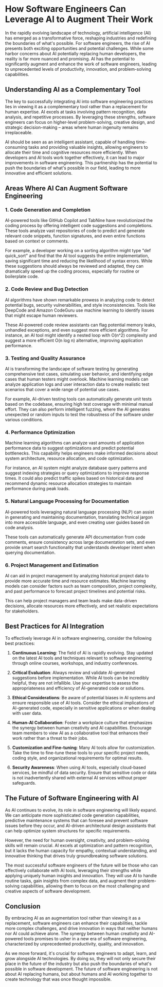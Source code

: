 # How Software Engineers Can Leverage AI to Augment Their Work

In the rapidly evolving landscape of technology, artificial intelligence (AI) has emerged as a transformative force, reshaping industries and redefining the boundaries of what's possible. For software engineers, the rise of AI presents both exciting opportunities and potential challenges. While some harbor concerns about AI potentially replacing human developers, the reality is far more nuanced and promising. AI has the potential to significantly augment and enhance the work of software engineers, leading to unprecedented levels of productivity, innovation, and problem-solving capabilities.

## Understanding AI as a Complementary Tool

The key to successfully integrating AI into software engineering practices lies in viewing it as a complementary tool rather than a replacement for human expertise. AI excels at tasks involving pattern recognition, data analysis, and repetitive processes. By leveraging these strengths, software engineers can focus on higher-level problem-solving, creative design, and strategic decision-making – areas where human ingenuity remains irreplaceable.

AI should be seen as an intelligent assistant, capable of handling time-consuming tasks and providing valuable insights, allowing engineers to allocate their time and cognitive resources more efficiently. When developers and AI tools work together effectively, it can lead to major improvements in software engineering. This partnership has the potential to push the boundaries of what's possible in our field, leading to more innovative and efficient solutions.

## Areas Where AI Can Augment Software Engineering

### 1. Code Generation and Completion

AI-powered tools like GitHub Copilot and TabNine have revolutionized the coding process by offering intelligent code suggestions and completions. These tools analyze vast repositories of code to predict and generate relevant code snippets, function signatures, and even entire functions based on context or comments.

For example, a developer working on a sorting algorithm might type "def quick_sort" and find that the AI tool suggests the entire implementation, saving significant time and reducing the likelihood of syntax errors. While these suggestions should always be reviewed and adapted, they can dramatically speed up the coding process, especially for routine or boilerplate code.

### 2. Code Review and Bug Detection

AI algorithms have shown remarkable prowess in analyzing code to detect potential bugs, security vulnerabilities, and style inconsistencies. Tools like DeepCode and Amazon CodeGuru use machine learning to identify issues that might escape human reviewers.

These AI-powered code review assistants can flag potential memory leaks, unhandled exceptions, and even suggest more efficient algorithms. For instance, an AI tool might identify a nested loop with O(n^2) complexity and suggest a more efficient O(n log n) alternative, improving application performance.

### 3. Testing and Quality Assurance

AI is transforming the landscape of software testing by generating comprehensive test cases, simulating user behavior, and identifying edge cases that human testers might overlook. Machine learning models can analyze application logs and user interaction data to create realistic test scenarios that cover a wide range of potential use cases.

For example, AI-driven testing tools can automatically generate unit tests based on the codebase, ensuring high test coverage with minimal manual effort. They can also perform intelligent fuzzing, where the AI generates unexpected or random inputs to test the robustness of the software under various conditions.

### 4. Performance Optimization

Machine learning algorithms can analyze vast amounts of application performance data to suggest optimizations and predict potential bottlenecks. This capability helps engineers make informed decisions about system architecture, resource allocation, and code optimization.

For instance, an AI system might analyze database query patterns and suggest indexing strategies or query optimizations to improve response times. It could also predict traffic spikes based on historical data and recommend dynamic resource allocation strategies to maintain performance during peak loads.

### 5. Natural Language Processing for Documentation

AI-powered tools leveraging natural language processing (NLP) can assist in generating and maintaining documentation, translating technical jargon into more accessible language, and even creating user guides based on code analysis.

These tools can automatically generate API documentation from code comments, ensure consistency across large documentation sets, and even provide smart search functionality that understands developer intent when querying documentation.

### 6. Project Management and Estimation

AI can aid in project management by analyzing historical project data to provide more accurate time and resource estimates. Machine learning models can consider factors such as team composition, project complexity, and past performance to forecast project timelines and potential risks.

This can help project managers and team leads make data-driven decisions, allocate resources more effectively, and set realistic expectations for stakeholders.

## Best Practices for AI Integration

To effectively leverage AI in software engineering, consider the following best practices:

1. **Continuous Learning**: The field of AI is rapidly evolving. Stay updated on the latest AI tools and techniques relevant to software engineering through online courses, workshops, and industry conferences.

2. **Critical Evaluation**: Always review and validate AI-generated suggestions before implementation. While AI tools can be incredibly helpful, they are not infallible. Use your expertise to assess the appropriateness and efficiency of AI-generated code or solutions.

3. **Ethical Considerations**: Be aware of potential biases in AI systems and ensure responsible use of AI tools. Consider the ethical implications of AI-generated code, especially in sensitive applications or when dealing with user data.

4. **Human-AI Collaboration**: Foster a workplace culture that emphasizes the synergy between human creativity and AI capabilities. Encourage team members to view AI as a collaborative tool that enhances their work rather than a threat to their jobs.

5. **Customization and Fine-tuning**: Many AI tools allow for customization. Take the time to fine-tune these tools to your specific project needs, coding style, and organizational requirements for optimal results.

6. **Security Awareness**: When using AI tools, especially cloud-based services, be mindful of data security. Ensure that sensitive code or data is not inadvertently shared with external AI services without proper safeguards.

## The Future of Software Engineering with AI

As AI continues to evolve, its role in software engineering will likely expand. We can anticipate more sophisticated code generation capabilities, predictive maintenance systems that can foresee and prevent software issues before they occur, and AI-driven architectural design assistants that can help optimize system structures for specific requirements.

However, the need for human oversight, creativity, and problem-solving skills will remain crucial. AI excels at optimization and pattern recognition, but it lacks the human capacity for empathy, contextual understanding, and innovative thinking that drives truly groundbreaking software solutions.

The most successful software engineers of the future will be those who can effectively collaborate with AI tools, leveraging their strengths while applying uniquely human insights and innovation. They will use AI to handle routine tasks, gain insights from complex data, and augment their problem-solving capabilities, allowing them to focus on the most challenging and creative aspects of software development.

## Conclusion

By embracing AI as an augmentation tool rather than viewing it as a replacement, software engineers can enhance their capabilities, tackle more complex challenges, and drive innovation in ways that neither humans nor AI could achieve alone. The synergy between human creativity and AI-powered tools promises to usher in a new era of software engineering, characterized by unprecedented productivity, quality, and innovation.

As we move forward, it's crucial for software engineers to adapt, learn, and grow alongside AI technologies. By doing so, they will not only secure their place in the future of the industry but also push the boundaries of what's possible in software development. The future of software engineering is not about AI replacing humans, but about humans and AI working together to create technology that was once thought impossible.
